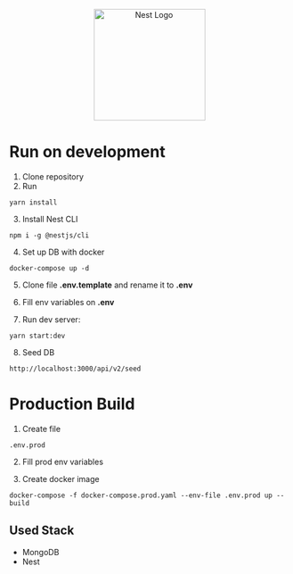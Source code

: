 <p align="center">
  <a href="http://nestjs.com/" target="blank"><img src="https://nestjs.com/img/logo-small.svg" width="200" alt="Nest Logo" /></a>
</p>

# Run on development

1. Clone repository
2. Run

```
yarn install
```

3. Install Nest CLI

```
npm i -g @nestjs/cli
```

4. Set up DB with docker

```
docker-compose up -d
```

5. Clone file **.env.template** and rename it to **.env**

6. Fill env variables on **.env**

7. Run dev server:

```
yarn start:dev
```

8. Seed DB

```
http://localhost:3000/api/v2/seed
```

# Production Build
1. Create file

```
.env.prod
```

2. Fill prod env variables

3. Create docker image
```
docker-compose -f docker-compose.prod.yaml --env-file .env.prod up --build
```


## Used Stack

- MongoDB
- Nest
